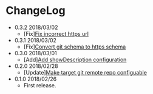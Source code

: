 # ChangeLog

- 0.3.2 2018/03/02
  - [Fix][Fix incorrect https url](https://github.com/hotchemi/vscode-find-pr/pull/11)
- 0.3.1 2018/03/02
  - [Fix][Convert git schema to https schema](https://github.com/hotchemi/vscode-find-pr/pull/8)
- 0.3.0 2018/03/01
  - [Add][Add showDescription configuration](https://github.com/hotchemi/vscode-find-pr/pull/5)
- 0.2.0 2018/02/28
  - [Update][Make target git remote repo configuable](https://github.com/hotchemi/vscode-find-pr/pull/4)
- 0.1.0 2018/02/26
  - First release.